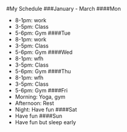 #My Schedule
###January - March 
####Mon
- 8-1pm: work
- 3-5pm: Class
- 5-6pm: Gym 
####Tue
- 8-1pm: work
- 3-5pm: Class
- 5-6pm: Gym 
####Wed
- 8-1pm: wfh
- 3-5pm: Class
- 5-6pm: Gym 
####Thu
- 8-1pm: wfh
- 3-5pm: Class
- 5-6pm: Gym 
####Fri
- Morning: Yoga, gym
- Afternoon: Rest
- Night: Have fun 
####Sat
- Have fun
####Sun
- Have fun but sleep early 